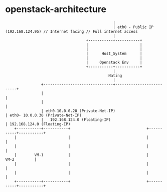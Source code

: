 # openstack-architecture 


                                                    |
                                                    | eth0 - Public IP (192.168.124.95) // Internet facing // Full internet access
                                                    |    
                                        +-----------+-----------+  
                                        |                       |
                                        |                       |
                                        |      Host_System      |   
                                        |                       |
                                        |     Openstack Env     |
                                        +-----------+-----------+  
                                       	            | 
                                                  Nating 
                                                    |       
                    +-------------------------------+--------------------------+
                    |                                                          |                            
                    |                                                          |
                    | eth0-10.0.0.20 (Private-Net-IP)       				           | eth0- 10.0.0.30 (Private-Net-IP)
                    |	192.168.124.0 (Floating-IP)		                           | 192.168.124.0 (Floating-IP)		
        +-----------+-----------+                                  +-----------+-----------+                                  
        |                       |                                  |                       |
        |                       |                                  |                       |
        |        VM-1           |                                  |          VM-2         |
        |                       |                                  |                       |
        |                       |                                  |                       |
        +-----------+-----------+                                  +-----------+-----------+ 


